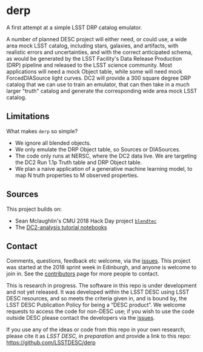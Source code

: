 # derp

A first attempt at a simple LSST DRP catalog emulator. 

A number of planned DESC project will either need, or could use, a wide area mock LSST catalog, including stars, galaxies, and artifacts, with realistic errors and uncertainties, and with the correct anticipated schema, as would be generated by the LSST Facility's Data Release Production (DRP) pipeline and released to the LSST science community. Most applications will need a mock Object table, while some will need mock ForcedDIASource light curves. DC2 will provide a 300 square degree DRP catalog that we can use to train an emulator, that can then take in a much larger "truth" catalog and generate the corresponding wide area mock LSST catalog.

## Limitations

What makes `derp` so simple?
* We ignore all blended objects.
* We only emulate the DRP Object table, so Sources or DIASources.
* The code only runs at NERSC, where the DC2 data live. We are targeting the DC2 Run 1.1p Truth table and DRP Object table.
* We plan a naive application of a generative machine learning model, to map N truth properties to M observed properties.

## Sources

This project builds on:
- Sean Mclaughlin's CMU 2018 Hack Day project [`blendtec`](https://github.com/mclaughlin6464/blendtec)
- The [DC2-analysis tutorial notebooks](https://github.com/LSSTDESC/DC2-analysis/blob/master/tutorials/README.rst)

## Contact

Comments, questions, feedback etc welcome, via the [issues](https://github.com/LSSTDESC/derp/issues/new?body=@drphilmarshall).
This project was started at the 2018 sprint week in Edinburgh, and anyone is welcome to join in. See the [contributors]() page for more people to contact.

This is research in progress. The software  in this repo is under development and not yet released. It was developed within the LSST DESC using LSST DESC resources, and so meets the criteria given in, and is bound by, the LSST DESC Publication Policy for being a “DESC product”. We welcome requests to access the code for non-DESC use; if you wish to use the code outside DESC please contact the developers via the [issues](https://github.com/LSSTDESC/derp/issues/new?body=@drphilmarshall). 

If you use any of the ideas or code from this repo in your own research, please cite it as _LSST DESC, in preparation_ and provide a link to this repo: https://github.com/LSSTDESC/derp


